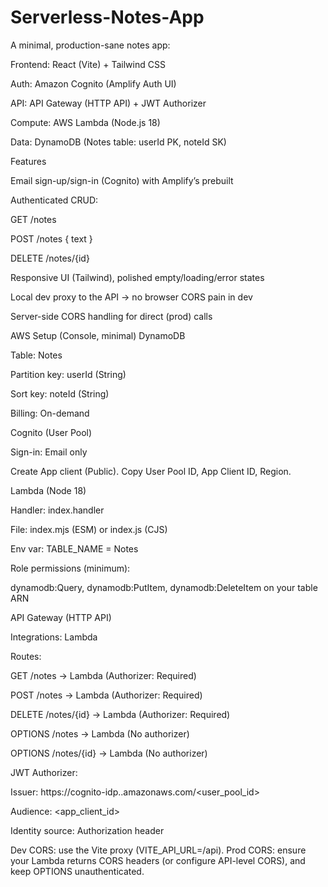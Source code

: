 # Serverless-Notes-App

A minimal, production-sane notes app:

Frontend: React (Vite) + Tailwind CSS

Auth: Amazon Cognito (Amplify Auth UI)

API: API Gateway (HTTP API) + JWT Authorizer

Compute: AWS Lambda (Node.js 18)

Data: DynamoDB (Notes table: userId PK, noteId SK)

Features

Email sign-up/sign-in (Cognito) with Amplify’s prebuilt <Authenticator />

Authenticated CRUD:

GET /notes

POST /notes { text }

DELETE /notes/{id}

Responsive UI (Tailwind), polished empty/loading/error states

Local dev proxy to the API → no browser CORS pain in dev

Server-side CORS handling for direct (prod) calls


AWS Setup (Console, minimal)
DynamoDB

Table: Notes

Partition key: userId (String)

Sort key: noteId (String)

Billing: On-demand

Cognito (User Pool)

Sign-in: Email only

Create App client (Public). Copy User Pool ID, App Client ID, Region.

Lambda (Node 18)

Handler: index.handler

File: index.mjs (ESM) or index.js (CJS)

Env var: TABLE_NAME = Notes

Role permissions (minimum):

dynamodb:Query, dynamodb:PutItem, dynamodb:DeleteItem on your table ARN

API Gateway (HTTP API)

Integrations: Lambda

Routes:

GET /notes → Lambda (Authorizer: Required)

POST /notes → Lambda (Authorizer: Required)

DELETE /notes/{id} → Lambda (Authorizer: Required)

OPTIONS /notes → Lambda (No authorizer)

OPTIONS /notes/{id} → Lambda (No authorizer)

JWT Authorizer:

Issuer: https://cognito-idp.<region>.amazonaws.com/<user_pool_id>

Audience: <app_client_id>

Identity source: Authorization header

Dev CORS: use the Vite proxy (VITE_API_URL=/api).
Prod CORS: ensure your Lambda returns CORS headers (or configure API-level CORS), and keep OPTIONS unauthenticated.
